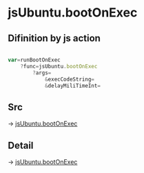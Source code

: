 # jsUbuntu.bootOnExec

## Difinition by js action

```js.js

var=runBootOnExec
	?func=jsUbuntu.bootOnExec
		?args=
			&execCodeString=
			&delayMiliTimeInt=
```

## Src

-> [jsUbuntu.bootOnExec](https://github.com/puutaro/CommandClick/blob/master/app/src/main/java/com/puutaro/commandclick/fragment_lib/terminal_fragment/js_interface/JsUbuntu.kt#L129)

## Detail

-> [jsUbuntu.bootOnExec](https://github.com/puutaro/CommandClick/blob/master/md/developer/js_interface/details/JsUbuntu/bootOnExec.md)
